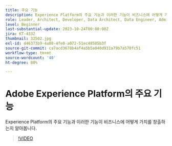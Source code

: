 ```yaml
---
title: 주요 기능
description: Experience Platform의 주요 기능과 이러한 기능이 비즈니스에 어떻게 가치를 창출하는지 알아봅니다.
role: Leader, Architect, Developer, Data Architect, Data Engineer, Admin, User
level: Beginner
last-substantial-update: 2023-10-24T00:00:00Z
jira: KT-4332
thumbnail: 32502.jpg
exl-id: d46373b9-4a80-4fe0-a072-51ec48585b3f
source-git-commit: ca7acd3678b4af4a5b5a040d931a79b7a570fc51
workflow-type: tm+mt
source-wordcount: '40'
ht-degree: 80%

---
```


# Adobe Experience Platform의 주요 기능

Experience Platform의 주요 기능과 이러한 기능이 비즈니스에 어떻게 가치를 창출하는지 알아봅니다.

>[!VIDEO](https://video.tv.adobe.com/v/32502?learn=on)

